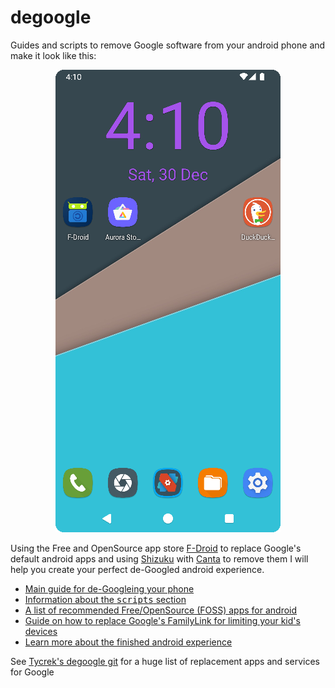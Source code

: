 # degoogle
Guides and scripts to remove Google software from your android phone and make it look like this:
<p align="center">
  <img src="https://github.com/diam0ndkiller/degoogle/blob/main/assets/de-googled%20pixel%20home%20small.png" alt="Screenshot of the Nova Launcher home screen">
</p>
Using the Free and OpenSource app store <a href="https://f-droid.org">F-Droid</a> to replace Google's default android apps and using <a href="https://shizuku.rikka.app">Shizuku</a> with <a href="https://f-droid.org/en/packages/org.samo_lego.canta">Canta</a> to remove them I will help you create your perfect de-Googled android experience.
<ul>
  <li><a href="https://github.com/diam0ndkiller/degoogle/blob/main/de-google%20android.md">Main guide for de-Googleing your phone</a></li>
  <li><a href="https://github.com/diam0ndkiller/degoogle/blob/main/degoogle-scripts.md">Information about the <tt>scripts</tt> section</a></li>
  <li><a href="https://github.com/diam0ndkiller/degoogle/blob/main/foss%20apps.md">A list of recommended Free/OpenSource (FOSS) apps for android</a></li>
  <li><a href="https://github.com/diam0ndkiller/degoogle/blob/main/de-google%20familylink.md">Guide on how to replace Google's FamilyLink for limiting your kid's devices</a></li>
  <li><a href="https://github.com/diam0ndkiller/degoogle/blob/main/result.md">Learn more about the finished android experience</a></li>
</ul>
See <a href="https://github.com/tycrek/degoogle">Tycrek's degoogle git</a> for a huge list of replacement apps and services for Google
